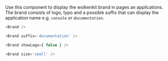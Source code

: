 Use this component to display the wolkenkit brand in pages an applications. The brand consists of logo, typo and a possible suffix that can display the application name e.g. `console` or `documentation`.

```js
<Brand />
```

```js
<Brand suffix='documentation' />
```

```js
<Brand showLogo={ false } />
```

```js
<Brand size='small' />
```
